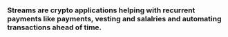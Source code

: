 ### Streams are crypto applications helping with recurrent payments like payments, vesting and salalries and automating transactions ahead of time. 



